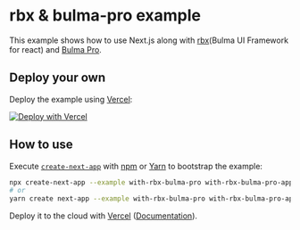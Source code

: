 # rbx & bulma-pro example

This example shows how to use Next.js along with [rbx](https://github.com/dfee/rbx)(Bulma UI Framework for react) and [Bulma Pro](https://mubaidr.js.org/bulma-pro/).

## Deploy your own

Deploy the example using [Vercel](https://vercel.com):

[![Deploy with Vercel](https://vercel.com/button)](https://vercel.com/import/project?template=https://github.com/vercel/next.js/tree/canary/examples/with-rbx-bulma-pro)

## How to use

Execute [`create-next-app`](https://github.com/vercel/next.js/tree/canary/packages/create-next-app) with [npm](https://docs.npmjs.com/cli/init) or [Yarn](https://yarnpkg.com/lang/en/docs/cli/create/) to bootstrap the example:

```bash
npx create-next-app --example with-rbx-bulma-pro with-rbx-bulma-pro-app
# or
yarn create next-app --example with-rbx-bulma-pro with-rbx-bulma-pro-app
```

Deploy it to the cloud with [Vercel](https://vercel.com/import?filter=next.js&utm_source=github&utm_medium=readme&utm_campaign=next-example) ([Documentation](https://nextjs.org/docs/deployment)).
